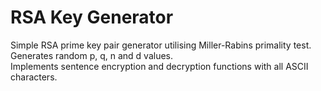# RSA Key Generator
Simple RSA prime key pair generator utilising Miller-Rabins primality test.  
Generates random p, q, n and d values.  
Implements sentence encryption and decryption functions with all ASCII characters.  
